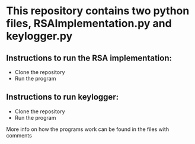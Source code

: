 # This repository contains two python files, RSAImplementation.py and keylogger.py

## Instructions to run the RSA implementation:
* Clone the repository
* Run the program

## Instructions to run keylogger:
* Clone the repository
* Run the program

More info on how the programs work can be found in the files with comments
